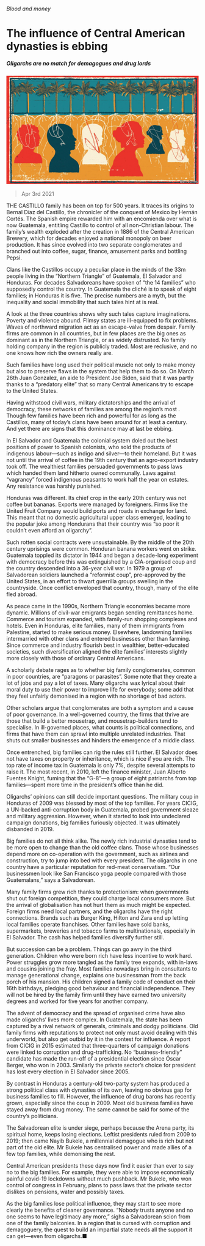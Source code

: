 ###### Blood and money

# The influence of Central American dynasties is ebbing 

##### Oligarchs are no match for demagogues and drug lords 

![image](images/20210403_AMD001_0.jpg) 

> Apr 3rd 2021 

THE CASTILLO family has been on top for 500 years. It traces its origins to Bernal Díaz del Castillo, the chronicler of the conquest of Mexico by Hernán Cortés. The Spanish empire rewarded him with an encomienda over what is now Guatemala, entitling Castillo to control of all non-Christian labour. The family’s wealth exploded after the creation in 1886 of the Central American Brewery, which for decades enjoyed a national monopoly on beer production. It has since evolved into two separate conglomerates and branched out into coffee, sugar, finance, amusement parks and bottling Pepsi.

Clans like the Castillos occupy a peculiar place in the minds of the 33m people living in the “Northern Triangle” of Guatemala, El Salvador and Honduras. For decades Salvadoreans have spoken of “the 14 families” who supposedly control the country. In Guatemala the cliché is to speak of eight families; in Honduras it is five. The precise numbers are a myth, but the inequality and social immobility that such tales hint at is real.


A look at the three countries shows why such tales capture imaginations. Poverty and violence abound. Flimsy states are ill-equipped to fix problems. Waves of northward migration act as an escape-valve from despair. Family firms are common in all countries, but in few places are the big ones as dominant as in the Northern Triangle, or as widely distrusted. No family holding company in the region is publicly traded. Most are reclusive, and no one knows how rich the owners really are.

Such families have long used their political muscle not only to make money but also to preserve flaws in the system that help them to do so. On March 26th Juan Gonzalez, an aide to President Joe Biden, said that it was partly thanks to a “predatory elite” that so many Central Americans try to escape to the United States.

Having withstood civil wars, military dictatorships and the arrival of democracy, these networks of families are among the region’s most . Though few families have been rich and powerful for as long as the Castillos, many of today’s clans have been around for at least a century. And yet there are signs that this dominance may at last be ebbing.

In El Salvador and Guatemala the colonial system doled out the best positions of power to Spanish colonists, who sold the products of indigenous labour—such as indigo and silver—to their homeland. But it was not until the arrival of coffee in the 19th century that an agro-export industry took off. The wealthiest families persuaded governments to pass laws which handed them land hitherto owned communally. Laws against “vagrancy” forced indigenous peasants to work half the year on estates. Any resistance was harshly punished.

Honduras was different. Its chief crop in the early 20th century was not coffee but bananas. Exports were managed by foreigners. Firms like the United Fruit Company would build ports and roads in exchange for land. This meant that no domestic agricultural upper class emerged, leading to the popular joke among Hondurans that their country was “so poor it couldn’t even afford an oligarchy”.

Such rotten social contracts were unsustainable. By the middle of the 20th century uprisings were common. Honduran banana workers went on strike. Guatemala toppled its dictator in 1944 and began a decade-long experiment with democracy before this was extinguished by a CIA-organised coup and the country descended into a 36-year civil war. In 1979 a group of Salvadorean soldiers launched a “reformist coup”, pre-approved by the United States, in an effort to thwart guerrilla groups swelling in the countryside. Once conflict enveloped that country, though, many of the elite fled abroad.

As peace came in the 1990s, Northern Triangle economies became more dynamic. Millions of civil-war emigrants began sending remittances home. Commerce and tourism expanded, with family-run shopping complexes and hotels. Even in Honduras, elite families, many of them immigrants from Palestine, started to make serious money. Elsewhere, landowning families intermarried with other clans and entered businesses other than farming. Since commerce and industry flourish best in wealthier, better-educated societies, such diversification aligned the elite families’ interests slightly more closely with those of ordinary Central Americans.

A scholarly debate rages as to whether big family conglomerates, common in poor countries, are “paragons or parasites”. Some note that they create a lot of jobs and pay a lot of taxes. Many oligarchs wax lyrical about their moral duty to use their power to improve life for everybody; some add that they feel unfairly demonised in a region with no shortage of bad actors.

Other scholars argue that conglomerates are both a symptom and a cause of poor governance. In a well-governed country, the firms that thrive are those that build a better mousetrap, and mousetrap-builders tend to specialise. In ill-governed places, what counts is political connections, and firms that have them can sprawl into multiple unrelated industries. That shuts out smaller businesses and hinders the emergence of a middle class.

Once entrenched, big families can rig the rules still further. El Salvador does not have taxes on property or inheritance, which is nice if you are rich. The top rate of income tax in Guatemala is only 7%, despite several attempts to raise it. The most recent, in 2010, left the finance minister, Juan Alberto Fuentes Knight, fuming that the “G-8”—a group of eight patriarchs from top families—spent more time in the president’s office than he did.

Oligarchs’ opinions can still decide important questions. The military coup in Honduras of 2009 was blessed by most of the top families. For years CICIG, a UN-backed anti-corruption body in Guatemala, probed government sleaze and military aggression. However, when it started to look into undeclared campaign donations, big families furiously objected. It was ultimately disbanded in 2019.

Big families do not all think alike. The newly rich industrial dynasties tend to be more open to change than the old coffee clans. Those whose businesses depend more on co-operation with the government, such as airlines and construction, try to jump into bed with every president. The oligarchs in one country have a particular reputation for red-meat conservatism. “Our businessmen look like San Francisco yoga people compared with those Guatemalans,” says a Salvadorean.

Many family firms grew rich thanks to protectionism: when governments shut out foreign competition, they could charge local consumers more. But the arrival of globalisation has not hurt them as much might be expected. Foreign firms need local partners, and the oligarchs have the right connections. Brands such as Burger King, Hilton and Zara end up letting local families operate franchises. Other families have sold banks, supermarkets, breweries and tobacco farms to multinationals, especially in El Salvador. The cash has helped families diversify further still.

But succession can be a problem. Things can go awry in the third generation. Children who were born rich have less incentive to work hard. Power struggles grow more tangled as the family tree expands, with in-laws and cousins joining the fray. Most families nowadays bring in consultants to manage generational change, explains one businessman from the back porch of his mansion. His children signed a family code of conduct on their 16th birthdays, pledging good behaviour and financial independence. They will not be hired by the family firm until they have earned two university degrees and worked for five years for another company.

The advent of democracy and the spread of organised crime have also made oligarchs’ lives more complex. In Guatemala, the state has been captured by a rival network of generals, criminals and dodgy politicians. Old family firms with reputations to protect not only must avoid dealing with this underworld, but also get outbid by it in the contest for influence. A report from CICIG in 2015 estimated that three-quarters of campaign donations were linked to corruption and drug-trafficking. No “business-friendly” candidate has made the run-off of a presidential election since Óscar Berger, who won in 2003. Similarly the private sector’s choice for president has lost every election in El Salvador since 2005.

By contrast in Honduras a century-old two-party system has produced a strong political class with dynasties of its own, leaving no obvious gap for business families to fill. However, the influence of drug barons has recently grown, especially since the coup in 2009. Most old business families have stayed away from drug money. The same cannot be said for some of the country’s politicians.

The Salvadorean elite is under siege, perhaps because the Arena party, its spiritual home, keeps losing elections. Leftist presidents ruled from 2009 to 2019; then came Nayib Bukele, a millennial demagogue who is rich but not part of the old elite. Mr Bukele has centralised power and made allies of a few top families, while demonising the rest.

Central American presidents these days now find it easier than ever to say no to the big families. For example, they were able to impose economically painful covid-19 lockdowns without much pushback. Mr Bukele, who won control of congress in February, plans to pass laws that the private sector dislikes on pensions, water and possibly taxes.

As the big families lose political influence, they may start to see more clearly the benefits of cleaner governance. “Nobody trusts anyone and no one seems to have legitimacy any more,” sighs a Salvadorean scion from one of the family balconies. In a region that is cursed with corruption and demagoguery, the quest to build an impartial state needs all the support it can get—even from oligarchs.■

